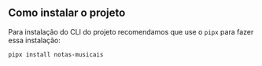 ## Como instalar o projeto

Para instalação do CLI do projeto recomendamos que use o `pipx` para fazer essa instalação:

```bash
pipx install notas-musicais
```
